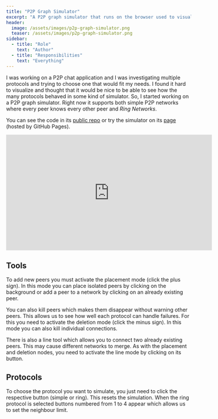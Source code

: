 ```yaml
---
title: "P2P Graph Simulator"
excerpt: "A P2P graph simulator that runs on the browser used to visualize various protocols."
header:
  image: /assets/images/p2p-graph-simulator.png
  teaser: /assets/images/p2p-graph-simulator.png
sidebar:
  - title: "Role"
    text: "Author"
  - title: "Responsibilities"
    text: "Everything"
---
```


I was working on a P2P chat application and I was investigating multiple
protocols and trying to choose one that would fit my needs. I found it
hard to visualize and thought that it would be nice to be able to see how the
many protocols behaved in some kind of simulator. So, I started working on a
P2P graph simulator. Right now it supports both simple P2P networks where every
peer knows every other peer and _Ring Networks_.

You can see the code in its
[public repo](https://github.com/RiscadoA/p2p-graph-simulator) or try the
simulator on its [page](https://riscadoa.github.io/p2p-graph-simulator/)
(hosted by GitHub Pages).

<iframe width="560" height="315" src="https://www.youtube.com/embed/_n00B8bed4Y"
title="YouTube video player" frameborder="0" allow="accelerometer; autoplay;
clipboard-write; encrypted-media; gyroscope; picture-in-picture" allowfullscreen></iframe>

## Tools

To add new peers you must activate the placement mode (click the plus sign).
In this mode you can place isolated peers by clicking on the background or
add a peer to a network by clicking on an already existing peer.

You can also kill peers which makes them disappear without warning other
peers. This allows us to see how well each protocol can handle failures.
For this you need to activate the deletion mode (click the minus sign).
In this mode you can also kill individual connections.

There is also a line tool which allows you to connect two already existing
peers. This may cause different networks to merge. As with the placement and
deletion nodes, you need to activate the line mode by clicking on its button.

## Protocols

To choose the protocol you want to simulate, you just need to click the
respective button (simple or ring). This resets the simulation. When the ring
protocol is selected buttons numbered from 1 to 4 appear which allows us to set
the neighbour limit.
